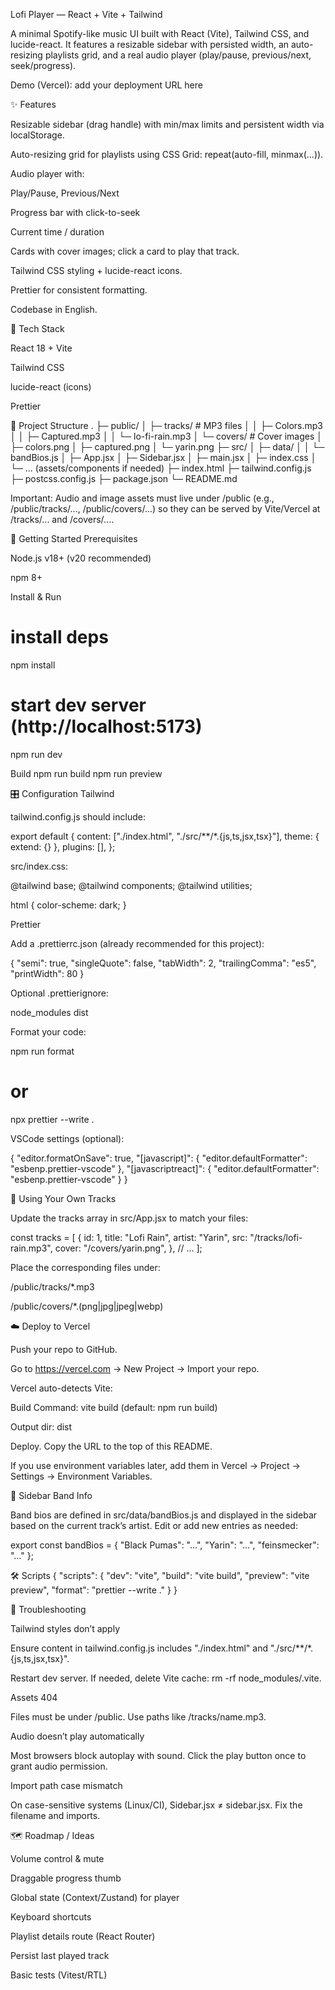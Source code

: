Lofi Player — React + Vite + Tailwind

A minimal Spotify-like music UI built with React (Vite), Tailwind CSS, and lucide-react.
It features a resizable sidebar with persisted width, an auto-resizing playlists grid, and a real audio player (play/pause, previous/next, seek/progress).

Demo (Vercel): add your deployment URL here

✨ Features

Resizable sidebar (drag handle) with min/max limits and persistent width via localStorage.

Auto-resizing grid for playlists using CSS Grid: repeat(auto-fill, minmax(...)).

Audio player with:

Play/Pause, Previous/Next

Progress bar with click-to-seek

Current time / duration

Cards with cover images; click a card to play that track.

Tailwind CSS styling + lucide-react icons.

Prettier for consistent formatting.

Codebase in English.

🧰 Tech Stack

React 18 + Vite

Tailwind CSS

lucide-react (icons)

Prettier

📁 Project Structure
.
├─ public/
│  ├─ tracks/           # MP3 files
│  │   ├─ Colors.mp3
│  │   ├─ Captured.mp3
│  │   └─ lo-fi-rain.mp3
│  └─ covers/           # Cover images
│      ├─ colors.png
│      ├─ captured.png
│      └─ yarin.png
├─ src/
│  ├─ data/
│  │   └─ bandBios.js
│  ├─ App.jsx
│  ├─ Sidebar.jsx
│  ├─ main.jsx
│  ├─ index.css
│  └─ ... (assets/components if needed)
├─ index.html
├─ tailwind.config.js
├─ postcss.config.js
├─ package.json
└─ README.md


Important: Audio and image assets must live under /public (e.g., /public/tracks/..., /public/covers/...) so they can be served by Vite/Vercel at /tracks/... and /covers/....

🚀 Getting Started
Prerequisites

Node.js v18+ (v20 recommended)

npm 8+

Install & Run
# install deps
npm install

# start dev server (http://localhost:5173)
npm run dev

Build
npm run build
npm run preview

🎛️ Configuration
Tailwind

tailwind.config.js should include:

export default {
  content: ["./index.html", "./src/**/*.{js,ts,jsx,tsx}"],
  theme: { extend: {} },
  plugins: [],
};


src/index.css:

@tailwind base;
@tailwind components;
@tailwind utilities;

html { color-scheme: dark; }

Prettier

Add a .prettierrc.json (already recommended for this project):

{
  "semi": true,
  "singleQuote": false,
  "tabWidth": 2,
  "trailingComma": "es5",
  "printWidth": 80
}


Optional .prettierignore:

node_modules
dist


Format your code:

npm run format
# or
npx prettier --write .


VSCode settings (optional):

{
  "editor.formatOnSave": true,
  "[javascript]": { "editor.defaultFormatter": "esbenp.prettier-vscode" },
  "[javascriptreact]": { "editor.defaultFormatter": "esbenp.prettier-vscode" }
}

🧩 Using Your Own Tracks

Update the tracks array in src/App.jsx to match your files:

const tracks = [
  {
    id: 1,
    title: "Lofi Rain",
    artist: "Yarin",
    src: "/tracks/lofi-rain.mp3",
    cover: "/covers/yarin.png",
  },
  // ...
];


Place the corresponding files under:

/public/tracks/*.mp3

/public/covers/*.(png|jpg|jpeg|webp)

☁️ Deploy to Vercel

Push your repo to GitHub.

Go to https://vercel.com
 → New Project → Import your repo.

Vercel auto-detects Vite:

Build Command: vite build (default: npm run build)

Output dir: dist

Deploy. Copy the URL to the top of this README.

If you use environment variables later, add them in Vercel → Project → Settings → Environment Variables.

🧠 Sidebar Band Info

Band bios are defined in src/data/bandBios.js and displayed in the sidebar based on the current track’s artist.
Edit or add new entries as needed:

export const bandBios = {
  "Black Pumas": "…",
  "Yarin": "…",
  "feinsmecker": "…"
};

🛠️ Scripts
{
  "scripts": {
    "dev": "vite",
    "build": "vite build",
    "preview": "vite preview",
    "format": "prettier --write ."
  }
}

🧪 Troubleshooting

Tailwind styles don’t apply

Ensure content in tailwind.config.js includes "./index.html" and "./src/**/*.{js,ts,jsx,tsx}".

Restart dev server. If needed, delete Vite cache: rm -rf node_modules/.vite.

Assets 404

Files must be under /public. Use paths like /tracks/name.mp3.

Audio doesn’t play automatically

Most browsers block autoplay with sound. Click the play button once to grant audio permission.

Import path case mismatch

On case-sensitive systems (Linux/CI), Sidebar.jsx ≠ sidebar.jsx. Fix the filename and imports.

🗺️ Roadmap / Ideas

Volume control & mute

Draggable progress thumb

Global state (Context/Zustand) for player

Keyboard shortcuts

Playlist details route (React Router)

Persist last played track

Basic tests (Vitest/RTL)
